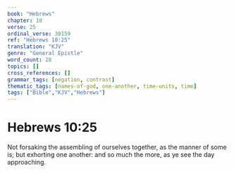 ```yaml
---
book: "Hebrews"
chapter: 10
verse: 25
ordinal_verse: 30159
ref: "Hebrews 10:25"
translation: "KJV"
genre: "General Epistle"
word_count: 28
topics: []
cross_references: []
grammar_tags: [negation, contrast]
thematic_tags: [names-of-god, one-another, time-units, time]
tags: ["Bible","KJV","Hebrews"]
---
```


# Hebrews 10:25

Not forsaking the assembling of ourselves together, as the manner of some is; but exhorting one another: and so much the more, as ye see the day approaching.
